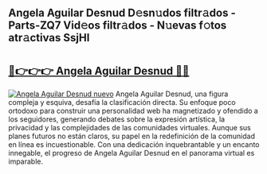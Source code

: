 ## Angela Aguilar Desnud D𝚎sn𝚞dos filtr𝚊dos - Parts-ZQ7 Vid𝚎os filtr𝚊dos - N𝚞evas f𝚘tos atr𝚊ctivas SsjHl

# <h2><a href="http://mb4r1lq.tromn.icu/?c=Angela+Aguilar+Desnud">🔗👉👉👉 Angela Aguilar Desnud 🔗🔗</a></h2>

[![Angela Aguilar Desnud nuevo](https://i.imgur.com/pEAQMta.gif)](http://mb4r1lq.tromn.icu/?c=Angela+Aguilar+Desnud)
Angela Aguilar Desnud, una figura compleja y esquiva, desafía la clasificación directa. Su enfoque poco ortodoxo para construir una personalidad web ha magnetizado y ofendido a los seguidores, generando debates sobre la expresión artística, la privacidad y las complejidades de las comunidades virtuales. Aunque sus planes futuros no están claros, su papel en la redefinición de la comunidad en línea es incuestionable. Con una dedicación inquebrantable y un encanto innegable, el progreso de Angela Aguilar Desnud en el panorama virtual es imparable.
